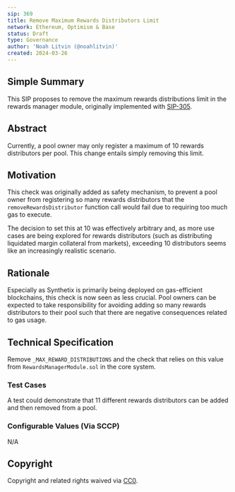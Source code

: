 ```yaml
---
sip: 369
title: Remove Maximum Rewards Distributors Limit
network: Ethereum, Optimism & Base
status: Draft
type: Governance
author: 'Noah Litvin (@noahlitvin)'
created: 2024-03-26
---
```


<!--You can leave these HTML comments in your merged SIP and delete the visible duplicate text guides, they will not appear and may be helpful to refer to if you edit it again. This is the suggested template for new SIPs. Note that an SIP number will be assigned by an editor. When opening a pull request to submit your SIP, please use an abbreviated title in the filename, `sip-draft_title_abbrev.md`. The title should be 44 characters or less.-->

## Simple Summary

<!--"If you can't explain it simply, you don't understand it well enough." Simply describe the outcome the proposed changes intends to achieve. This should be non-technical and accessible to a casual community member.-->

This SIP proposes to remove the maximum rewards distributions limit in the rewards manager module, originally implemented with [SIP-305](https://sips.synthetix.io/sips/sip-305/).

## Abstract

<!--A short (~200 word) description of the proposed change, the abstract should clearly describe the proposed change. This is what *will* be done if the SIP is implemented, not *why* it should be done or *how* it will be done. If the SIP proposes deploying a new contract, write, "we propose to deploy a new contract that will do x".-->

Currently, a pool owner may only register a maximum of 10 rewards distributors per pool. This change entails simply removing this limit.

## Motivation

<!--This is the problem statement. This is the *why* of the SIP. It should clearly explain *why* the current state of the protocol is inadequate.  It is critical that you explain *why* the change is needed, if the SIP proposes changing how something is calculated, you must address *why* the current calculation is inaccurate or wrong. This is not the place to describe how the SIP will address the issue!-->

This check was originally added as safety mechanism, to prevent a pool owner from registering so many rewards distributors that the `removeRewardsDistributor` function call would fail due to requiring too much gas to execute.

The decision to set this at 10 was effectively arbitrary and, as more use cases are being explored for rewards distributors (such as distributing liquidated margin collateral from markets), exceeding 10 distributors seems like an increasingly realistic scenario.

## Rationale

<!--This is where you explain the reasoning behind how you propose to solve the problem. Why did you propose to implement the change in this way, what were the considerations and trade-offs. The rationale fleshes out what motivated the design and why particular design decisions were made. It should describe alternate designs that were considered and related work. The rationale may also provide evidence of consensus within the community, and should discuss important objections or concerns raised during discussion.-->

Especially as Synthetix is primarily being deployed on gas-efficient blockchains, this check is now seen as less crucial. Pool owners can be expected to take responsibility for avoiding adding so many rewards distributors to their pool such that there are negative consequences related to gas usage.

## Technical Specification

<!--The technical specification should outline the public API of the changes proposed. That is, changes to any of the interfaces Synthetix currently exposes or the creations of new ones.-->

Remove `_MAX_REWARD_DISTRIBUTIONS` and the check that relies on this value from `RewardsManagerModule.sol` in the core system.

### Test Cases

<!--Test cases for an implementation are mandatory for SIPs but can be included with the implementation..-->

A test could demonstrate that 11 different rewards distributors can be added and then removed from a pool.

### Configurable Values (Via SCCP)

<!--Please list all values configurable via SCCP under this implementation.-->

N/A

## Copyright

Copyright and related rights waived via [CC0](https://creativecommons.org/publicdomain/zero/1.0/).
